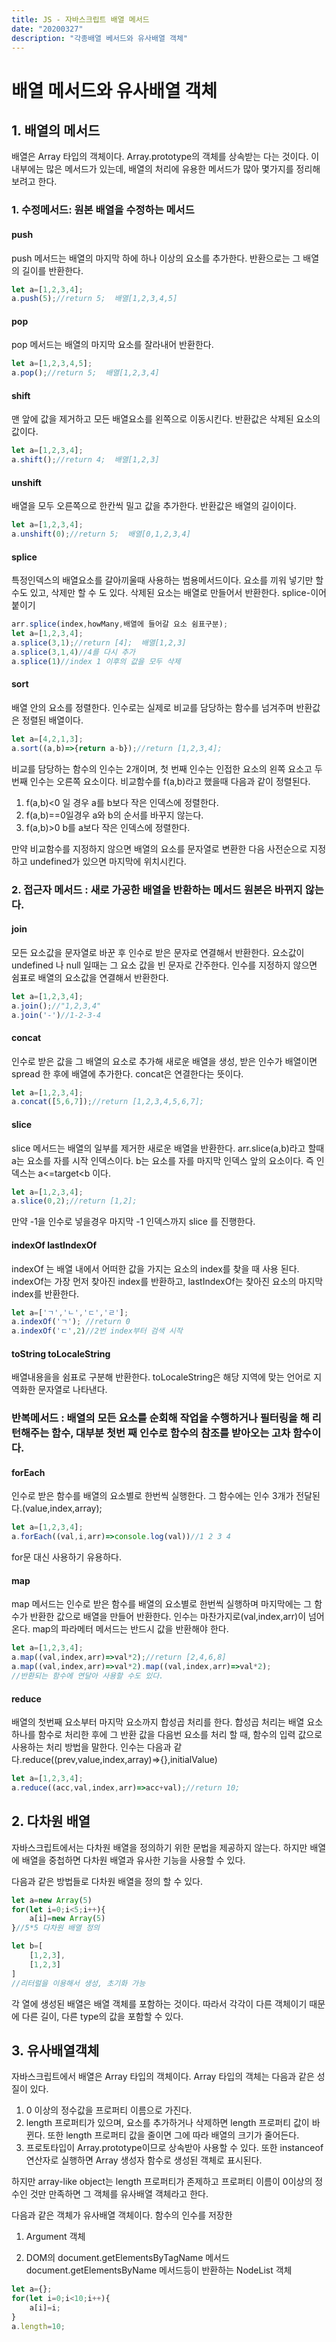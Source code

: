 ```yaml
---
title: JS - 자바스크립트 배열 메서드
date: "20200327"
description: "각종배열 베서드와 유사배열 객체"
---
```


# 배열 메서드와 유사배열 객체

## 1. 배열의 메서드
배열은 Array 타입의 객체이다. Array.prototype의 객체를 상속받는 다는 것이다. 이 내부에는 많은 메서드가 있는데, 배열의 처리에 유용한 메서드가 많아 몇가지를 정리해보려고 한다. 
### 1. 수정메서드: 원본 배열을 수정하는 메서드

#### push
push 메서드는 배열의 마지막 하에 하나 이상의 요소를 추가한다. 반환으로는 그 배열의 길이를 반환한다. 
```javaScript
let a=[1,2,3,4];
a.push(5);//return 5;  배열[1,2,3,4,5]
```
#### pop
pop 메서드는 배열의 마지막 요소를 잘라내어 반환한다. 
```javaScript
let a=[1,2,3,4,5];
a.pop();//return 5;  배열[1,2,3,4]
```
#### shift
맨 앞에 값을 제거하고 모든 배열요소를 왼쪽으로 이동시킨다. 반환값은 삭제된 요소의 값이다. 
```javaScript
let a=[1,2,3,4];
a.shift();//return 4;  배열[1,2,3]
```
#### unshift
배열을 모두 오른쪽으로 한칸씩 밀고 값을 추가한다. 반환값은 배열의 길이이다.
```javaScript
let a=[1,2,3,4];
a.unshift(0);//return 5;  배열[0,1,2,3,4]
```
#### splice

특정인덱스의 배열요소를 갈아끼울때 사용하는 범용메서드이다. 요소를 끼워 넣기만 할 수도 있고, 삭제만 할 수 도 있다. 삭제된 요소는 배열로 만들어서 반환한다. splice-이어붙이기 
```javaScript
arr.splice(index,howMany,배열에 들어갈 요소 쉼표구분);
let a=[1,2,3,4];
a.splice(3,1);//return [4];  배열[1,2,3]
a.splice(3,1,4)//4를 다시 추가 
a.splice(1)//index 1 이후의 값을 모두 삭제
```

#### sort
배열 안의 요소를 정렬한다. 인수로는 실제로 비교를 담당하는 함수를 넘겨주며 반환값은 정렬된 배열이다.
```javaScript
let a=[4,2,1,3];
a.sort((a,b)=>{return a-b});//return [1,2,3,4];
```
비교를 담당하는 함수의 인수는 2개이며, 첫 번째 인수는 인접한 요소의 왼쪽 요소고 두 번째 인수는 오른쪽 요소이다. 
비교함수를 f(a,b)라고 했을때 다음과 같이 정렬된다.
1. f(a,b)<0 일 경우 a를 b보다 작은 인덱스에 정렬한다. 
2. f(a,b)==0일경우 a와 b의 순서를 바꾸지 않는다.
3. f(a,b)>0 b를 a보다 작은 인덱스에 정렬한다. 

만약 비교함수를 지정하지 않으면 배열의 요소를 문자열로 변환한 다음 사전순으로 지정하고 undefined가 있으면 마지막에 위치시킨다. 

### 2. 접근자 메서드 : 새로 가공한 배열을 반환하는 메서드 원본은 바뀌지 않는다.
#### join 
모든 요소값을 문자열로 바꾼 후 인수로 받은 문자로 연결해서 반환한다. 요소값이 undefined 나 null 일때는 그 요소 값을 빈 문자로 간주한다. 인수를 지정하지 않으면 쉼표로 배열의 요소값을 연결해서 반환한다. 

```javaScript
let a=[1,2,3,4];
a.join();//"1,2,3,4"
a.join('-')//1-2-3-4
```
#### concat
인수로 받은 값을 그 배열의 요소로 추가해 새로운 배열을 생성, 받은 인수가 배열이면 spread 한 후에 배열에 추가한다. concat은 연결한다는 뜻이다. 

```javaScript
let a=[1,2,3,4];
a.concat([5,6,7]);//return [1,2,3,4,5,6,7];
```
#### slice
slice 메서드는 배열의 일부를 제거한 새로운 배열을 반환한다. 
arr.slice(a,b)라고 할때 a는 요소를 자를 시작 인덱스이다. b는 요소를 자를 마지막 인덱스 앞의 요소이다. 즉 인덱스는 a<=target<b 이다. 
```javaScript
let a=[1,2,3,4];
a.slice(0,2);//return [1,2];
```
만약 -1을 인수로 넣을경우 마지막 -1 인덱스까지 slice 를 진행한다. 
#### indexOf lastIndexOf
indexOf 는 배열 내에서 어떠한 값을 가지는 요소의 index를 찾을 때 사용 된다. indexOf는 가장 먼저 찾아진 index를 반환하고, lastIndexOf는 찾아진 요소의 마지막 index를 반환한다. 

```javaScript
let a=['ㄱ','ㄴ','ㄷ','ㄹ'];
a.indexOf('ㄱ'); //return 0 
a.indexOf('ㄷ',2)//2번 index부터 검색 시작 
```
#### toString toLocaleString
배열내용을을 쉼표로 구분해 반환한다.
toLocaleString은 해당 지역에 맞는 언어로 지역화한 문자열로 나타낸다. 

### 반복메서드 : 배열의 모든 요소를 순회해 작업을 수행하거나 필터링을 해 리턴해주는 함수, 대부분 첫번 째 인수로 함수의 참조를 받아오는 고차 함수이다. 
#### forEach
인수로 받은 함수를 배열의 요소별로 한번씩 실행한다. 그 함수에는 인수 3개가 전달된다.(value,index,array);
```javaScript
let a=[1,2,3,4];
a.forEach((val,i,arr)=>console.log(val))//1 2 3 4 
```
for문 대신 사용하기 유용하다.
#### map

map 메서드는 인수로 받은 함수를 배열의 요소별로 한번씩 실행하며 마지막에는 그 함수가 반환한 값으로 배열을 만들어 반환한다. 인수는 마찬가지로(val,index,arr)이 넘어온다. 
map의 파라메터 메서드는 반드시 값을 반환해야 한다. 

```javaScript
let a=[1,2,3,4];
a.map((val,index,arr)=>val*2);//return [2,4,6,8]
a.map((val,index,arr)=>val*2).map((val,index,arr)=>val*2);
//반환되는 함수에 연달아 사용할 수도 있다.
```
#### reduce
배열의 첫번째 요소부터 마지막 요소까지 합성곱 처리를 한다. 합성곱 처리는 배열 요소 하나를 함수로 처리한 후에 그 반환 값을 다음번 요소를 처리 할 때, 함수의 입력 값으로 사용하는 처리 방법을 말한다. 인수는 다음과 같다.reduce((prev,value,index,array)=>{},initialValue)
```javaScript
let a=[1,2,3,4];
a.reduce((acc,val,index,arr)=>acc+val);//return 10;
```

## 2. 다차원 배열

자바스크립트에서는 다차원 배열을 정의하기 위한 문법을 제공하지 않는다. 하지만 배열에 배열을 중첩하면 다차원 배열과 유사한 기능을 사용할 수 있다. 

다음과 같은 방법들로 다차원 배열을 정의 할 수 있다. 
```javaScript
let a=new Array(5)
for(let i=0;i<5;i++){
    a[i]=new Array(5)
}//5*5 다차원 배열 정의

let b=[
    [1,2,3],
    [1,2,3]
]
//리터럴을 이용해서 생성, 초기화 가능
```
각 열에 생성된 배열은 배열 객체를 포함하는 것이다. 
따라서 각각이 다른 객체이기 때문에 다른 길이, 다른 type의 값을 포함할 수 있다.
## 3. 유사배열객체 

자바스크립트에서 배열은 Array 타입의 객체이다. Array 타입의 객체는 다음과 같은 성질이 있다. 

1. 0 이상의 정수값을 프로퍼티 이름으로 가진다. 
2. length 프로퍼티가 있으며, 요소를 추가하거나 삭제하면 length 프로퍼티 값이 바뀐다. 또한 length 프로퍼티 값을 줄이면 그에 따라 배열의 크기가 줄어든다. 
3. 프로토타입이 Array.prototype이므로 상속받아 사용할 수 있다. 또한 instanceof 연산자로 실행하면 Array 생성자 함수로 생성된 객체로 표시된다. 

하지만 array-like object는 length 프로퍼티가 존제하고 프로퍼티 이름이 0이상의 정수인 것만 만족하면 그 객체를 유사배열 객체라고 한다. 

다음과 같은 객체가 유사배열 객체이다. 
함수의 인수를 저장한 
1. Argument 객체

2. DOM의 document.getElementsByTagName 메서드 document.getElementsByName 메서드등이 반환하는 NodeList 객체 

```javaScript
let a={};
for(let i=0;i<10;i++){
    a[i]=i;
}
a.length=10;
```


